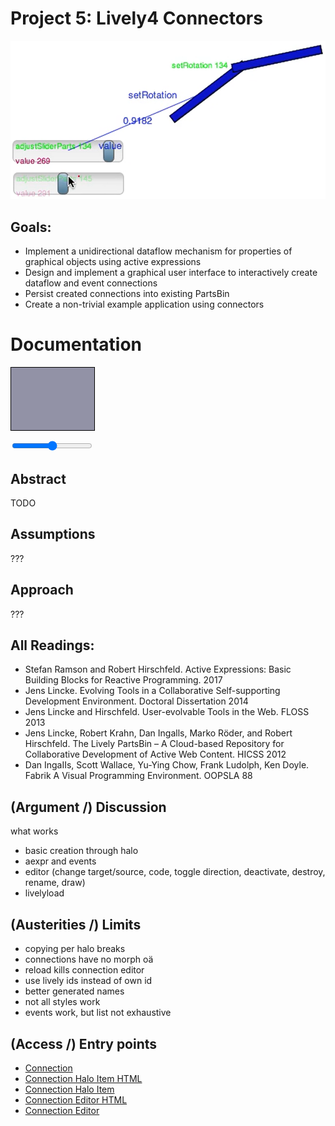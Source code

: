 # Project 5: Lively4 Connectors

![](screenshot.png)

## Goals:

- Implement a unidirectional dataflow mechanism for properties of graphical objects using active expressions
- Design and implement a graphical user interface to interactively create dataflow and event connections
- Persist created connections into existing PartsBin
- Create a non-trivial example application using connectors


# Documentation

<script>
  import Connection from "https://lively-kernel.org/lively4/lively-connectors/src/components/halo/Connection.js";

  let slider = lively.query(this, "#slider");
  let rectangle  = lively.query(this, "#rectangle");
  
  let connection = new Connection(rectangle, 'style.width', slider, 'value', false);
    connection.activate();
  
  'Use the slider! Open a Halo on the slider (or the rectangle) and click the Halo item with the plug symbol!'
</script>

<div id="rectangle" class="lively-content" style="width: 100pt; height: 100px; border: 1px solid black; position: relative; background-color: rgba(40, 40, 80, 0.5);"></div>

<input id="slider" type="range"> </input>


## Abstract
TODO

## Assumptions
???

## Approach
???

## All Readings:

- Stefan Ramson and Robert Hirschfeld. Active Expressions: Basic Building Blocks for Reactive Programming. <Programming> 2017
- Jens Lincke. Evolving Tools in a Collaborative Self-supporting Development Environment. Doctoral Dissertation 2014
- Jens Lincke and Hirschfeld. User-evolvable Tools in the Web. FLOSS 2013
- Jens Lincke, Robert Krahn, Dan Ingalls, Marko Röder, and Robert Hirschfeld. The Lively PartsBin – A Cloud-based Repository for Collaborative Development of Active Web Content. HICSS 2012
- Dan IngaIIs, Scott Wallace, Yu-Ying Chow, Frank Ludolph, Ken Doyle. Fabrik A Visual Programming Environment. OOPSLA 88

## (Argument /) Discussion
what works
- basic creation through halo
- aexpr and events
- editor (change target/source, code, toggle direction, deactivate, destroy, rename, draw)
- livelyload

## (Austerities /) Limits
- copying per halo breaks
- connections have no morph oä
- reload kills connection editor
- use lively ids instead of own id
- better generated names
- not all styles work
- events work, but list not exhaustive

## (Access /) Entry points

- [Connection](https://lively-kernel.org/lively4/lively-connectors/src/components/halo/Connection.js)
- [Connection Halo Item HTML](https://lively-kernel.org/lively4/lively-connectors/src/components/halo/lively-halo-connectors-item.html)
- [Connection Halo Item](https://lively-kernel.org/lively4/lively-connectors/src/components/halo/lively-halo-connectors-item.js)
- [Connection Editor HTML](https://lively-kernel.org/lively4/lively-connectors/src/components/tools/lively-connection-editor.html)
- [Connection Editor](https://lively-kernel.org/lively4/lively-connectors/src/components/tools/lively-connection-editor.js)

